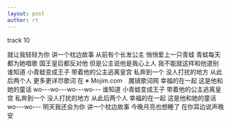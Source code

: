 ```yaml
---
layout: post
author: rt
---
```

track 10

就让我轻轻为你
讲一个枕边故事
从前有个长发公主
悄悄爱上一只青蛙
青蛙每天都为她唱歌
国王皇后都反对他
但是公主说他是我心上人
我不能就这样和他道别
谁知道
小青蛙变成王子
带着他的公主逃离皇宫
私奔到一个
没人打扰的地方
从此后两个人
更多更详尽歌词 在 ※ Mojim.com　魔镜歌词网 
幸福的在一起
这是他和她的童话
wo---wo---wo---wo---
谁知道
小青蛙变成王子
带着他的公主逃离皇宫
私奔到一个
没人打扰的地方
从此后两个人
幸福的在一起
这是他和她的童话
wo---wo---
明天我还会为你
讲一个枕边故事
今晚月亮也想睡了
在你耳边说声晚安
